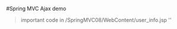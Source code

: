 #Spring MVC Ajax demo
>important code in /SpringMVC08/WebContent/user_info.jsp
  '<script type="text/javascript">
        $().ready(function(){
        	$("#validator").click(function(){
        		var userNum=$("#userNum").val();
        		
        			$.post("<%=basePath%>ajaxUserId.do",{userNum:userNum},function(data)
        					{
        				alert(data);
        			});
        		
        	});
        	$("#idquery").click(function(){
        		var userId=$("#userId").val();
        		
        			$.post("<%=basePath%>ajaxUserInfo.do",{userId:userId},function(data)
        					{
        				alert("编号："+data.userId+",姓名:"+data.userName+",年龄:"+data.age);
        			},"json");
        		
        	});
	
        });
</script>'
